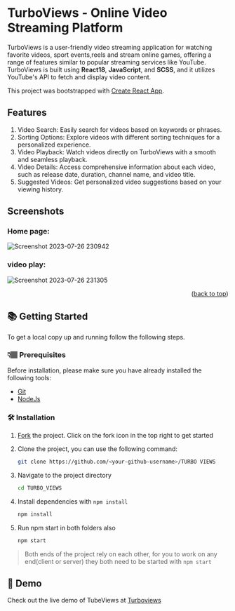 # TurboViews - Online Video Streaming Platform

TurboViews is a user-friendly video streaming application for watching favorite videos, sport events,reels and stream online games, offering a range of features similar to popular streaming services like YouTube. TurboViews is built using **React18**, **JavaScript**, and **SCSS**, and it utilizes YouTube's API to fetch and display video content.

This project was bootstrapped with [Create React App](https://github.com/facebook/create-react-app).


## Features

1. Video Search: Easily search for videos based on keywords or phrases.
2. Sorting Options: Explore videos with different sorting techniques for a personalized experience.
3. Video Playback: Watch videos directly on TurboViews with a smooth and seamless playback.
4. Video Details: Access comprehensive information about each video, such as release date, duration, channel name, and video title.
5. Suggested Videos: Get personalized video suggestions based on your viewing history.


## Screenshots


### Home page:

![Screenshot 2023-07-26 230942](https://github.com/clinton-lynx/TURBO_VIEWS/assets/104448657/ac3dd52c-9bc7-4f2a-8854-6a9c9297baab)

### video play:

![Screenshot 2023-07-26 231305](https://github.com/clinton-lynx/TURBO_VIEWS/assets/104448657/084d1023-2e52-437b-8b2b-61f586d17f08)




<p align="right">(<a href="#top">back to top</a>)</p>



## 📚 Getting Started
To get a local copy up and running follow the following steps.

### 👇🏽 Prerequisites

Before installation, please make sure you have already installed the following tools:

- [Git](https://git-scm.com/downloads)
- [NodeJs](https://nodejs.org/en/download/)

### 🛠️ Installation

1. [Fork](https://github.com//clinton-lynx/cryptomaniac/fork) the project. Click on the fork icon in the top right to get started  
2. Clone the project, you can use the following command:
    ```bash
    git clone https://github.com/<your-github-username>/TURBO VIEWS
    ```

3. Navigate to the project directory
   ```bash
   cd TURBO_VIEWS
   ```

4. Install dependencies with `npm install`
   ```bash
   npm install
   ```

5. Run npm start in both folders also

   ```bash
   npm start
   ```
> Both ends of the project rely on each other, for you to work on any end(client or server) they both need to be started with `npm start`



## 🎨 Demo

Check out the live demo of TubeViews at [Turboviews](https://turboviews.netlify.app/)
